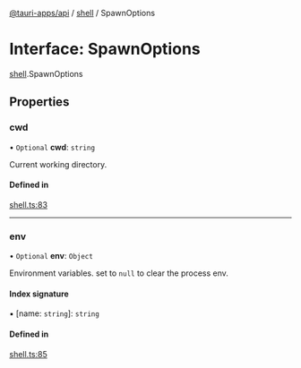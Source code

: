 [@tauri-apps/api](../README.md) / [shell](../modules/shell.md) / SpawnOptions

# Interface: SpawnOptions

[shell](../modules/shell.md).SpawnOptions

## Properties

### cwd

• `Optional` **cwd**: `string`

Current working directory.

#### Defined in

[shell.ts:83](https://github.com/tauri-apps/tauri/blob/fbb9017/tooling/api/src/shell.ts#L83)

___

### env

• `Optional` **env**: `Object`

Environment variables. set to `null` to clear the process env.

#### Index signature

▪ [name: `string`]: `string`

#### Defined in

[shell.ts:85](https://github.com/tauri-apps/tauri/blob/fbb9017/tooling/api/src/shell.ts#L85)
